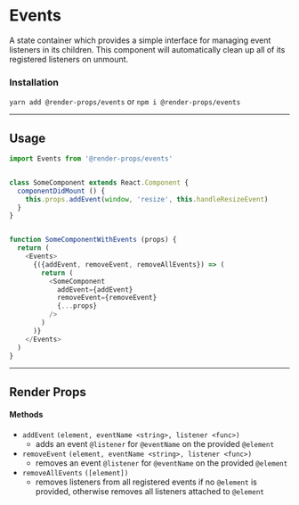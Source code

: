 # Events
A state container which provides a simple interface for managing event listeners
in its children. This component will automatically clean up all of its
registered listeners on unmount.


### Installation
```yarn add @render-props/events``` or ```npm i @render-props/events```


____


## Usage
```js
import Events from '@render-props/events'


class SomeComponent extends React.Component {
  componentDidMount () {
    this.props.addEvent(window, 'resize', this.handleResizeEvent)
  }
}


function SomeComponentWithEvents (props) {
  return (
    <Events>
      {({addEvent, removeEvent, removeAllEvents}) => (
        return (
          <SomeComponent
            addEvent={addEvent}
            removeEvent={removeEvent}
            {...props}
          />
        )
      )}
    </Events>
  )
}
```

____

## Render Props

#### Methods
- `addEvent` `(element, eventName <string>, listener <func>)`
  - adds an event `@listener` for `@eventName` on the provided `@element`
- `removeEvent` `(element, eventName <string>, listener <func>)`
  - removes an event `@listener` for `@eventName` on the provided `@element`
- `removeAllEvents` `([element])`
  - removes listeners from all registered events if no `@element` is provided,
    otherwise removes all listeners attached to `@element`
